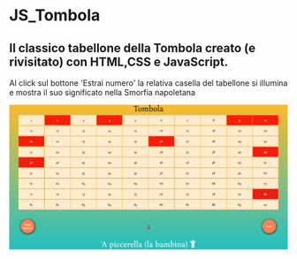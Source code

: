 # JS_Tombola

<h2>Il classico tabellone della Tombola creato (e rivisitato) con HTML,CSS e JavaScript.</h2>
Al click sul bottone 'Estrai numero' la relativa casella del tabellone si illumina e mostra il suo significato nella Smorfia napoletana

![Alt text](https://github.com/gabrisca/JS_Tombola/blob/master/Tombola.png)
